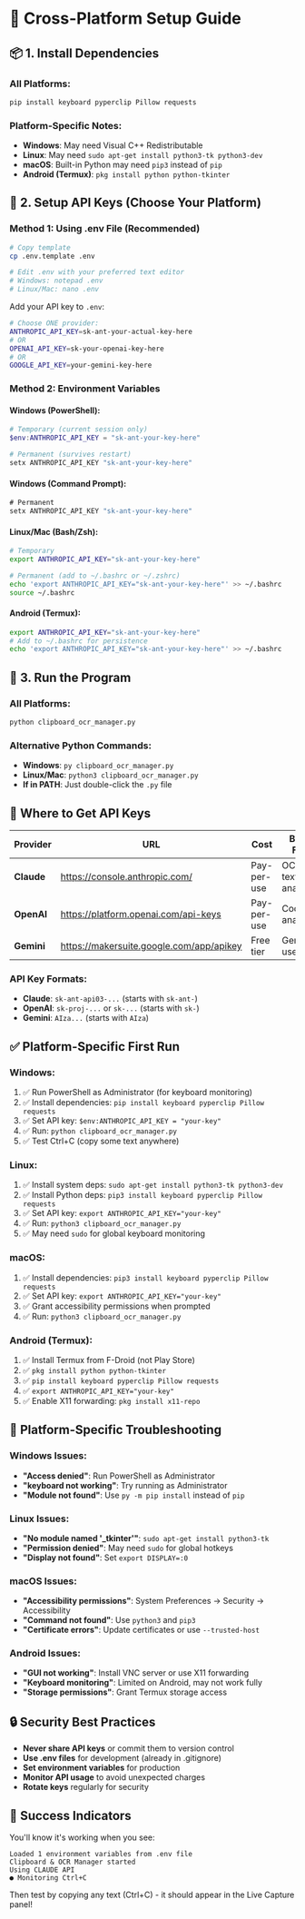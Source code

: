 # 🚀 Cross-Platform Setup Guide

## 📦 1. Install Dependencies

### All Platforms:
```bash
pip install keyboard pyperclip Pillow requests
```

### Platform-Specific Notes:
- **Windows**: May need Visual C++ Redistributable
- **Linux**: May need `sudo apt-get install python3-tk python3-dev`
- **macOS**: Built-in Python may need `pip3` instead of `pip`
- **Android (Termux)**: `pkg install python python-tkinter`

## 🔑 2. Setup API Keys (Choose Your Platform)

### Method 1: Using .env File (Recommended)
```bash
# Copy template
cp .env.template .env

# Edit .env with your preferred text editor
# Windows: notepad .env
# Linux/Mac: nano .env
```

Add your API key to `.env`:
```bash
# Choose ONE provider:
ANTHROPIC_API_KEY=sk-ant-your-actual-key-here
# OR
OPENAI_API_KEY=sk-your-openai-key-here  
# OR
GOOGLE_API_KEY=your-gemini-key-here
```

### Method 2: Environment Variables

#### Windows (PowerShell):
```powershell
# Temporary (current session only)
$env:ANTHROPIC_API_KEY = "sk-ant-your-key-here"

# Permanent (survives restart)
setx ANTHROPIC_API_KEY "sk-ant-your-key-here"
```

#### Windows (Command Prompt):
```cmd
# Permanent
setx ANTHROPIC_API_KEY "sk-ant-your-key-here"
```

#### Linux/Mac (Bash/Zsh):
```bash
# Temporary
export ANTHROPIC_API_KEY="sk-ant-your-key-here"

# Permanent (add to ~/.bashrc or ~/.zshrc)
echo 'export ANTHROPIC_API_KEY="sk-ant-your-key-here"' >> ~/.bashrc
source ~/.bashrc
```

#### Android (Termux):
```bash
export ANTHROPIC_API_KEY="sk-ant-your-key-here"
# Add to ~/.bashrc for persistence
echo 'export ANTHROPIC_API_KEY="sk-ant-your-key-here"' >> ~/.bashrc
```

## 🚀 3. Run the Program

### All Platforms:
```bash
python clipboard_ocr_manager.py
```

### Alternative Python Commands:
- **Windows**: `py clipboard_ocr_manager.py`
- **Linux/Mac**: `python3 clipboard_ocr_manager.py`
- **If in PATH**: Just double-click the `.py` file

## 🔑 Where to Get API Keys

| Provider | URL | Cost | Best For |
|----------|-----|------|----------|
| **Claude** | https://console.anthropic.com/ | Pay-per-use | OCR, text analysis |
| **OpenAI** | https://platform.openai.com/api-keys | Pay-per-use | Code analysis |  
| **Gemini** | https://makersuite.google.com/app/apikey | Free tier | General use |

### API Key Formats:
- **Claude**: `sk-ant-api03-...` (starts with `sk-ant-`)
- **OpenAI**: `sk-proj-...` or `sk-...` (starts with `sk-`)
- **Gemini**: `AIza...` (starts with `AIza`)

## ✅ Platform-Specific First Run

### Windows:
1. ✅ Run PowerShell as Administrator (for keyboard monitoring)
2. ✅ Install dependencies: `pip install keyboard pyperclip Pillow requests`
3. ✅ Set API key: `$env:ANTHROPIC_API_KEY = "your-key"`
4. ✅ Run: `python clipboard_ocr_manager.py`
5. ✅ Test Ctrl+C (copy some text anywhere)

### Linux:
1. ✅ Install system deps: `sudo apt-get install python3-tk python3-dev`
2. ✅ Install Python deps: `pip3 install keyboard pyperclip Pillow requests`
3. ✅ Set API key: `export ANTHROPIC_API_KEY="your-key"`
4. ✅ Run: `python3 clipboard_ocr_manager.py`
5. ✅ May need `sudo` for global keyboard monitoring

### macOS:
1. ✅ Install dependencies: `pip3 install keyboard pyperclip Pillow requests`
2. ✅ Set API key: `export ANTHROPIC_API_KEY="your-key"`
3. ✅ Grant accessibility permissions when prompted
4. ✅ Run: `python3 clipboard_ocr_manager.py`

### Android (Termux):
1. ✅ Install Termux from F-Droid (not Play Store)
2. ✅ `pkg install python python-tkinter`
3. ✅ `pip install keyboard pyperclip Pillow requests`
4. ✅ `export ANTHROPIC_API_KEY="your-key"`
5. ✅ Enable X11 forwarding: `pkg install x11-repo`

## 🐛 Platform-Specific Troubleshooting

### Windows Issues:
- **"Access denied"**: Run PowerShell as Administrator
- **"keyboard not working"**: Try running as Administrator
- **"Module not found"**: Use `py -m pip install` instead of `pip`

### Linux Issues:
- **"No module named '_tkinter'"**: `sudo apt-get install python3-tk`
- **"Permission denied"**: May need `sudo` for global hotkeys
- **"Display not found"**: Set `export DISPLAY=:0`

### macOS Issues:
- **"Accessibility permissions"**: System Preferences → Security → Accessibility
- **"Command not found"**: Use `python3` and `pip3`
- **"Certificate errors"**: Update certificates or use `--trusted-host`

### Android Issues:
- **"GUI not working"**: Install VNC server or use X11 forwarding
- **"Keyboard monitoring"**: Limited on Android, may not work fully
- **"Storage permissions"**: Grant Termux storage access

## 🔒 Security Best Practices

- **Never share API keys** or commit them to version control
- **Use .env files** for development (already in .gitignore)
- **Set environment variables** for production
- **Monitor API usage** to avoid unexpected charges
- **Rotate keys** regularly for security

## 🎉 Success Indicators

You'll know it's working when you see:
```
Loaded 1 environment variables from .env file
Clipboard & OCR Manager started
Using CLAUDE API
● Monitoring Ctrl+C
```

Then test by copying any text (Ctrl+C) - it should appear in the Live Capture panel!